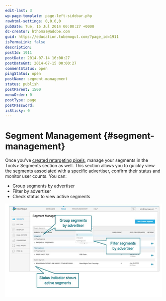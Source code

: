 ```yaml
---
edit-last: 3
wp-page-template: page-left-sidebar.php
rawhtml-settings: 0,0,0,0
pubDate: Tue, 15 Jul 2014 00:00:27 +0000
dc-creator: hthomas@adobe.com
guid: https://education.tubemogul.com/?page_id=1911
isPermaLink: false
description: 
postId: 1911
postDate: 2014-07-14 16:00:27
postDateGmt: 2014-07-15 00:00:27
commentStatus: open
pingStatus: open
postName: segment-management
status: publish
postParent: 1500
menuOrder: 0
postType: page
postPassword: 
isSticky: 0
---
```


# Segment Management {#segment-management}

Once you've [created retargeting pixels](retargeting-pixel-setup.md), manage your segments in the Tools> Segments section as well.  This section allows you to quickly view the segments associated with a specific advertiser, confirm their status and monitor user counts.  You can:

* Group segments by advertiser
* Filter by advertiser
* Check status to view active segments

[ ![Custom segments](assets/custom-segments1.jpg)](assets/custom-segments1.jpg) 